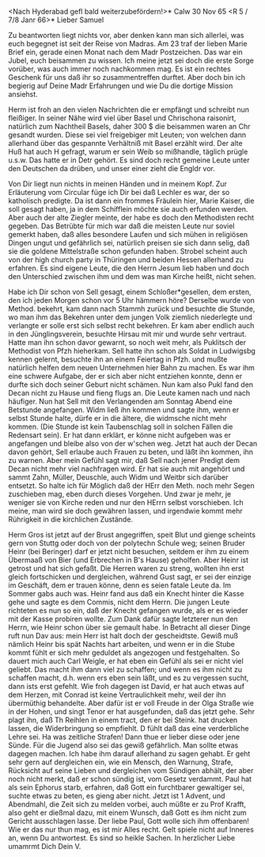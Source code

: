 <Nach Hyderabad gefl bald weiterzubefördern!>* Calw 30 Nov 65  <R 5 / 7/8 Janr 66>*
Lieber Samuel

Zu beantworten liegt nichts vor, aber denken kann man sich allerlei, was euch begegnet ist seit der Reise von Madras. Am 23 traf der lieben Marie Brief ein, gerade einen Monat nach dem Madr Postzeichen. Das war ein Jubel, euch beisammen zu wissen. Ich meine jetzt sei doch die erste Sorge vorüber, was auch immer noch nachkommen mag. Es ist ein rechtes Geschenk für uns daß ihr so zusammentreffen durftet. Aber doch bin ich begierig auf Deine Madr Erfahrungen und wie Du die dortige Mission ansiehst.

Herm ist froh an den vielen Nachrichten die er empfängt und schreibt nun fleißiger. In seiner Nähe wird viel über Basel und Chrischona raisonirt, natürlich zum Nachtheil Basels, daher 300 $ die beisammen waren an Chr gesandt wurden. Diese sei viel freigebiger mit Leuten; von welchen dann allerhand über das gespannte Verhältniß mit Basel erzählt wird. Der alte Huß hat auch H gefragt, warum er sein Weib so mißhandle, täglich prügle u.s.w. Das hatte er in Detr gehört. Es sind doch recht gemeine Leute unter den Deutschen da drüben, und unser einer zieht die Engldr vor.

Von Dir liegt nun nichts in meinen Händen und in meinem Kopf. Zur Erläuterung vom Circular füge ich Dir bei daß Lechler es war, der so katholisch predigte. Da ist dann ein frommes Fräulein hier, Marie Kaiser, die soll gesagt haben, ja in dem Schifflein möchte sie auch erfunden werden. Aber auch der alte Ziegler meinte, der habe es doch den Methodisten recht gegeben. Das Betrübte für mich war daß die meisten Leute nur soviel gemerkt haben, daß alles besondere Laufen und sich mühen in religiösen Dingen ungut und gefährlich sei, natürlich preisen sie sich dann selig, daß sie die goldene Mittelstraße schon gefunden haben. Strobel scheint auch von der high church party in Thüringen und beiden Hessen allerhand zu erfahren. Es sind eigene Leute, die den Herrn Jesum lieb haben und doch den Unterschied zwischen ihm und dem was man Kirche heißt, nicht sehen.

Habe ich Dir schon von Sell gesagt, einem Schloßer<Schmied>*gesellen, dem ersten, den ich jeden Morgen schon vor 5 Uhr hämmern höre? Derselbe wurde von Method. bekehrt, kam dann nach Stammh zurück und besuchte die Stunde, wo man ihm das Bekehren unter dem jungen Volk ziemlich niederlegte und verlangte er solle erst sich selbst recht bekehren. Er kam aber endlich auch in den Jünglingsverein, besuchte Hirsau mit mir und wurde sehr vertraut. Hatte man ihn schon davor gewarnt, so noch weit mehr, als Puklitsch der Methodist von Pfzh hieherkam. Sell hatte ihn schon als Soldat in Ludwigsbg kennen gelernt, besuchte ihn an einem Feiertag in Pfzh. und mußte natürlich helfen dem neuen Unternehmen hier Bahn zu machen. Es war ihm eine schwere Aufgabe, der er sich aber nicht entziehen konnte, denn er durfte sich doch seiner Geburt nicht schämen. Nun kam also Pukl fand den Decan nicht zu Hause und fieng flugs an. Die Leute kamen nach und nach häufiger. Nun hat Sell mit den Verlangenden am Sonntag Abend eine Betstunde angefangen. Widm ließ ihn kommen und sagte ihm, wenn er selbst Stunde halte, dürfe er in die ältere, die widmsche nicht mehr kommen. (Die Stunde ist kein Taubenschlag soll in solchen Fällen die Redensart sein). Er hat dann erklärt, er könne nicht aufgeben was er angefangen und bleibe also von der w'schen weg. Jetzt hat auch der Decan davon gehört, Sell erlaube auch Frauen zu beten, und läßt ihn kommen, ihn zu warnen. Aber mein Gefühl sagt mir, daß Sell nach jener Predigt dem Decan nicht mehr viel nachfragen wird. Er hat sie auch mit angehört und sammt Zahn, Müller, Deuschle, auch Widm und Weitbr sich darüber entsetzt. So halte ich für Möglich daß der HErr den Meth. noch mehr Segen zuschieben mag, eben durch dieses Vorgehen. Und zwar je mehr, je weniger sie von Kirche reden und nur den HErrn selbst vorschieben. Ich meine, man wird sie doch gewähren lassen, und irgendwie kommt mehr Rührigkeit in die kirchlichen Zustände.

Herm Gros ist jetzt auf der Brust angegriffen, speit Blut und gienge scheints gern von Stuttg oder doch von der polytechn Schule weg; seinen Bruder Heinr (bei Beringer) darf er jetzt nicht besuchen, seitdem er ihm zu einem Übermaaß von Bier (und Erbrechen in B's Hause) geholfen. Aber Heinr ist getrost und hat sich gefaßt. Die Herren waren zu streng, wollten ihn erst gleich fortschicken und dergleichen, während Gust sagt, er sei der einzige im Geschäft, dem er trauen könne, denn es seien fatale Leute da. Im Sommer gabs auch was. Heinr fand aus daß ein Knecht hinter die Kasse gehe und sagte es dem Commis, nicht dem Herrn. Die jungen Leute richteten es nun so ein, daß der Knecht gefangen wurde, als er es wieder mit der Kasse probiren wollte. Zum Dank dafür sagte letzterer nun den Herrn, wie Heinr schon über sie gemault habe. In Betracht all dieser Dinge ruft nun Dav aus: mein Herr ist halt doch der gescheidtste. Gewiß muß nämlich Heinr bis spät Nachts hart arbeiten, und wenn er in die Stube kommt fühlt er sich mehr geduldet als angezogen und festgehalten. So dauert mich auch Carl Weigle, er hat eben ein Gefühl als sei er nicht viel geliebt. Das macht ihm dann viel zu schaffen; und wenn es ihm nicht zu schaffen macht, d.h. wenn ers eben sein läßt, und es zu vergessen sucht, dann ists erst gefehlt. 
Wie froh dagegen ist David, er hat auch etwas auf dem Herzen, mit Conrad ist keine Vertraulichkeit mehr, weil der ihn übermüthig behandelte. Aber dafür ist er voll Freude in der Olga Straße wie in der Hohen, und singt Tenor er hat ausgefunden, daß das jetzt gehe. Sehr plagt ihn, daß Th Reihlen in einem tract, den er bei Steink. hat drucken lassen, die Widerbringung so empfiehlt. D fühlt daß das eine verderbliche Lehre sei. Ha was zeitliche Strafen! Dann thue er lieber diese oder jene Sünde. Für die Jugend also sei das gewiß gefährlich. Man sollte etwas dagegen machen. Ich habe ihm darauf allerhand zu sagen gehabt. Er geht sehr gern auf dergleichen ein, wie ein Mensch, den Warnung, Strafe, Rücksicht auf seine Lieben und dergleichen vom Sündigen abhält, der aber noch nicht merkt, daß er schon sündig ist, vom Gesetz verdammt. Paul hat als sein Ephorus starb, erfahren, daß Gott ein furchtbarer gewaltiger sei, suchte etwas zu beten, es gieng aber nicht. Jetzt ist 1 Advent, und Abendmahl, die Zeit sich zu melden vorbei, auch müßte er zu Prof Krafft, also geht er dießmal dazu, mit einem Wunsch, daß Gott es ihm nicht zum Gericht ausschlagen lasse. Der liebe Paul, Gott wolle sich ihm offenbaren! Wie er das nur thun mag, es ist mir Alles recht. Gelt spiele nicht auf Inneres an, wenn Du antwortest. Es sind so heikle Sachen. In herzlicher Liebe umamrmt Dich
 Dein V.

